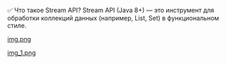 ✅ Что такое Stream API?
Stream API (Java 8+) — это инструмент для обработки коллекций данных (например, List, Set)
в функциональном стиле.

[img.png](img.png)

[img_1.png](img_1.png)